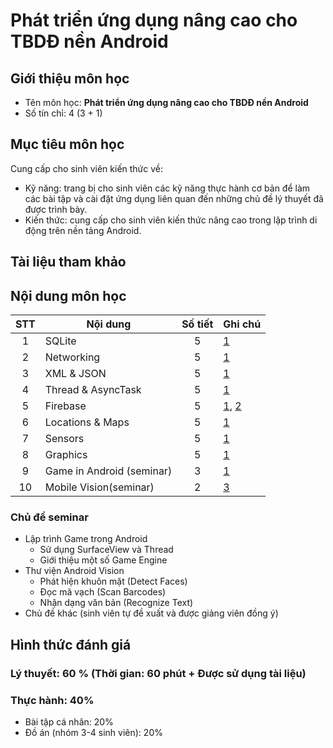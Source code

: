 # Phát triển ứng dụng nâng cao cho TBDĐ nền Android

## Giới thiệu môn học

- Tên môn học: **Phát triển ứng dụng nâng cao cho TBDĐ nền Android**
- Số tín chỉ: 4 (3 + 1)

## Mục tiêu môn học
Cung cấp cho sinh viên kiến thức về:
- Kỹ năng: trang bị cho sinh viên các kỹ năng thực hành cơ bản để làm các bài tập và cài đặt ứng dụng liên quan đến những chủ đề lý thuyết đã được trình bày.
- Kiến thức: cung cấp cho sinh viên kiến thức nâng cao trong lập trình di động trên nền tảng Android.

## Tài liệu tham khảo

[1]: https://developer.android.com
[2]: https://firebase.com
[3]: https://developers.google.com/vision/




## Nội dung môn học

| STT  | Nội dung                  | Số tiết | Ghi chú  |
| :--: | ------------------------- | :-----: | -------- |
|  1   | SQLite                    |    5    | [1]      |
|  2   | Networking                |    5    | [1]      |
|  3   | XML & JSON                |    5    | [1]      |
|  4   | Thread & AsyncTask        |    5    | [1]      |
|  5   | Firebase                  |    5    | [1], [2] |
|  6   | Locations & Maps          |    5    | [1]      |
|  7   | Sensors                   |    5    | [1]      |
|  8   | Graphics                  |    5    | [1]      |
|  9   | Game in Android (seminar) |    3    | [1]      |
|  10  | Mobile Vision(seminar)    |    2    | [3]      |

### Chủ đề seminar

* Lập trình Game trong Android
  * Sử dụng SurfaceView và Thread
  * Giới thiệu một số Game Engine
* Thư viện Android Vision
  * Phát hiện khuôn mặt (Detect Faces)
  * Đọc mã vạch (Scan Barcodes)
  * Nhận dạng văn bản (Recognize Text)
* Chủ đề khác (sinh viên tự đề xuất và được giảng viên đồng ý)

## Hình thức đánh giá

### Lý thuyết: 60 % (Thời gian: 60 phút + Được sử dụng tài liệu)

### Thực hành: 40%

* Bài tập cá nhân: 20%
* Đồ án (nhóm 3-4 sinh viên): 20%



